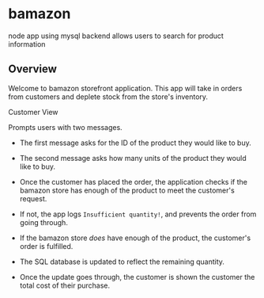 # bamazon
node app using mysql backend allows users to search for product information

## Overview

Welcome to bamazon storefront application. This app will take in orders from customers and deplete stock from the store's inventory. 

Customer View 
 
Prompts users with two messages.

   * The first message asks for the ID of the product they would like to buy.
   
   * The second message asks how many units of the product they would like to buy.

   *  Once the customer has placed the order, the application checks if the bamazon store has enough of the product to meet         the customer's request.

   * If not, the app logs `Insufficient quantity!`, and prevents the order from going through.

   * If the bamazon store _does_ have enough of the product, the customer's order is fulfilled.
   * The SQL database is updated to reflect the remaining quantity.
   * Once the update goes through, the customer is shown the customer the total cost of their purchase.

